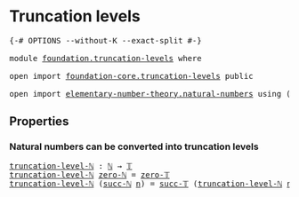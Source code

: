 # Truncation levels


<pre class="Agda"><a id="31" class="Symbol">{-#</a> <a id="35" class="Keyword">OPTIONS</a> <a id="43" class="Pragma">--without-K</a> <a id="55" class="Pragma">--exact-split</a> <a id="69" class="Symbol">#-}</a>

<a id="74" class="Keyword">module</a> <a id="81" href="foundation.truncation-levels.html" class="Module">foundation.truncation-levels</a> <a id="110" class="Keyword">where</a>

<a id="117" class="Keyword">open</a> <a id="122" class="Keyword">import</a> <a id="129" href="foundation-core.truncation-levels.html" class="Module">foundation-core.truncation-levels</a> <a id="163" class="Keyword">public</a>

<a id="171" class="Keyword">open</a> <a id="176" class="Keyword">import</a> <a id="183" href="elementary-number-theory.natural-numbers.html" class="Module">elementary-number-theory.natural-numbers</a> <a id="224" class="Keyword">using</a> <a id="230" class="Symbol">(</a><a id="231" href="elementary-number-theory.natural-numbers.html#1458" class="Datatype">ℕ</a><a id="232" class="Symbol">;</a> <a id="234" href="elementary-number-theory.natural-numbers.html#1479" class="InductiveConstructor">zero-ℕ</a><a id="240" class="Symbol">;</a> <a id="242" href="elementary-number-theory.natural-numbers.html#1492" class="InductiveConstructor">succ-ℕ</a><a id="248" class="Symbol">)</a>
</pre>
## Properties

### Natural numbers can be converted into truncation levels

<pre class="Agda"><a id="truncation-level-ℕ"></a><a id="339" href="foundation.truncation-levels.html#339" class="Function">truncation-level-ℕ</a> <a id="358" class="Symbol">:</a> <a id="360" href="elementary-number-theory.natural-numbers.html#1458" class="Datatype">ℕ</a> <a id="362" class="Symbol">→</a> <a id="364" href="foundation-core.truncation-levels.html#395" class="Datatype">𝕋</a>
<a id="366" href="foundation.truncation-levels.html#339" class="Function">truncation-level-ℕ</a> <a id="385" href="elementary-number-theory.natural-numbers.html#1479" class="InductiveConstructor">zero-ℕ</a> <a id="392" class="Symbol">=</a> <a id="394" href="foundation-core.truncation-levels.html#492" class="Function">zero-𝕋</a>
<a id="401" href="foundation.truncation-levels.html#339" class="Function">truncation-level-ℕ</a> <a id="420" class="Symbol">(</a><a id="421" href="elementary-number-theory.natural-numbers.html#1492" class="InductiveConstructor">succ-ℕ</a> <a id="428" href="foundation.truncation-levels.html#428" class="Bound">n</a><a id="429" class="Symbol">)</a> <a id="431" class="Symbol">=</a> <a id="433" href="foundation-core.truncation-levels.html#432" class="InductiveConstructor">succ-𝕋</a> <a id="440" class="Symbol">(</a><a id="441" href="foundation.truncation-levels.html#339" class="Function">truncation-level-ℕ</a> <a id="460" href="foundation.truncation-levels.html#428" class="Bound">n</a><a id="461" class="Symbol">)</a>
</pre>